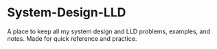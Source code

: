# System-Design-LLD
A place to keep all my system design and LLD problems, examples, and notes. Made for quick reference and practice.

